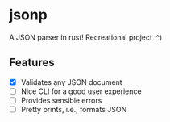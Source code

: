 # jsonp

A JSON parser in rust! Recreational project :^)

## Features

- [x] Validates any JSON document 
- [ ] Nice CLI for a good user experience
- [ ] Provides sensible errors
- [ ] Pretty prints, i.e., formats JSON
